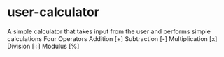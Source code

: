 # user-calculator
A simple calculator that takes input from the user and performs simple calculations
Four Operators
Addition [+]
Subtraction [-]
Multiplication [x]
Division [÷]
Modulus [%]
